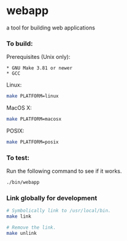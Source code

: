 webapp
======

a tool for building web applications

### To build: ###

Prerequisites (Unix only):

    * GNU Make 3.81 or newer
    * GCC

Linux:

``` bash
make PLATFORM=linux
```

MacOS X:

``` bash
make PLATFORM=macosx
```

POSIX:

``` bash
make PLATFORM=posix
```

### To test: ###

Run the following command to see if it works.

``` bash
./bin/webapp
```

### Link globally for development ###

``` bash
# Symbolically link to /usr/local/bin.
make link

# Remove the link.
make unlink
```
